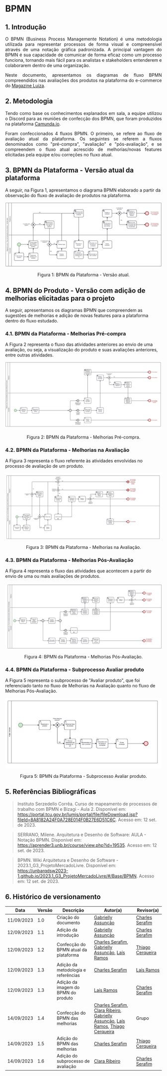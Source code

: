 # BPMN

## 1. Introdução

<p align="justify">
O BPMN (Business Process Managemente Notation) é uma metodologia utilizada para representar processos de forma visual e compreensível através de uma notação gráfica padronizada.
A principal vantagem do BPMN é sua capacidade de comunicar de forma eficaz como um processo funciona, tornando mais fácil para os analistas e stakeholders entenderem e colaborarem dentro de uma organização.
</p>

<p align="justify">
Neste documento, apresentamos os diagramas de fluxo BPMN compreendidos nas avaliações dos produtos na plataforma do e-commerce do <a href="https://magazineluiza.com.br/">Magazine Luiza</a>.
</p>

## 2. Metodologia

<p align="justify">
Tendo como base os conhecimentos explanados em sala, a equipe utilizou o Discord para as reuniões de confecção dos BPMN, que foram produzidos na plataforma <a href="https://modeler.cloud.camunda.io/">Camunda.io</a>.
</p>

<p align="justify">
Foram confeccionados 4 fluxos BPMN. O primeiro, se refere ao fluxo de avaliação atual da plataforma. Os seguintes se referem a fluxos denominados como "pré-compra", "avaliação" e "pós-avaliação", e se compreendem o fluxo atual acrescido de melhorias/novas features elicitadas pela equipe e/ou correções no fluxo atual.
</p>

## 3. BPMN da Plataforma - Versão atual da plataforma

A seguir, na Figura 1, apresentamos o diagrama BPMN elaborado a partir da observação do fluxo de avaliação de produtos na plataforma.

<img src="../Assets/bpmn_plataforma.png">
<p style="text-align: center">Figura 1: BPMN da Plataforma - Versão atual.</p>

## 4. BPMN do Produto - Versão com adição de melhorias elicitadas para o projeto

A seguir, apresentamos os diagramas BPMN que compreendem as sugestões de melhorias e adição de novas features para a plataforma dentro do fluxo estudado.

### 4.1. BPMN da Plataforma - Melhorias Pré-compra

A Figura 2 representa o fluxo das atividades anteriores ao envio de uma avaliação, ou seja, a visualização do produto e suas avaliações anteriores, entre outras atividades.

<img src="../Assets/bpmn_melhorias_01_pre_compra.png">
<p style="text-align: center">Figura 2: BPMN da Plataforma - Melhorias Pré-compra.</p>

### 4.2. BPMN da Plataforma - Melhorias na Avaliação

A Figura 3 representa o fluxo referente às atividades envolvidas no processo de avaliação de um produto.

<img src="../Assets/bpmn_melhorias_02_avaliacao.png">
<p style="text-align: center">Figura 3: BPMN da Plataforma - Melhorias na Avaliação.</p>

### 4.3. BPMN da Plataforma - Melhorias Pós-Avaliação

A Figura 4 representa o fluxo das atividades que acontecem a partir do envio de uma ou mais avaliações de produtos.

<img src="../Assets/bpmn_melhorias_03_pos_avaliacao.png">
<p style="text-align: center">Figura 4: BPMN da Plataforma - Melhorias Pós-Avaliação.</p>

### 4.4. BPMN da Plataforma - Subprocesso Avaliar produto

A Figura 5 representa o subprocesso de "Avaliar produto", que foi referenciado tanto no fluxo de Melhorias na Avaliação quanto no fluxo de Melhorias Pós-Avaliação.

<img src="../Assets/bpmn_avaliações-subproduto.png">
<p style="text-align: center">Figura 5: BPMN da Plataforma - Subprocesso Avaliar produto.</p>

## 5. Referências Bibliográficas

> Instituto Serzedello Corrêa. Curso de mapeamento de processos de trabalho com BPMN e Bizagi - Aula 2. Disponível em: <https://portal.tcu.gov.br/lumis/portal/file/fileDownload.jsp?fileId=8A8182A24F0A728E014F0B27E6D51C6C>. Acesso em: 12 set. de 2023.

> SERRANO, Milene. Arquitetura e Desenho de Software: AULA - Notação BPMN. Disponível em: <https://aprender3.unb.br/course/view.php?id=19535>. Acesso em: 12 set. de 2023.

> BPMN. Wiki Arquitetura e Desenho de Software - 2023.1_G3_ProjetoMercadoLivre. Disponível em: <https://unbarqdsw2023-1.github.io/2023.1_G3_ProjetoMercadoLivre/#/Base/BPMN>. Acesso em: 12 set. de 2023.

## 6. Histórico de versionamento

|    Data    | Versão |      Descrição       |                   Autor(a)                    |                   Revisor(a)                    |
| ---------- | ------ | -------------------- | --------------------------------------------- | ----------------------------------------------- |
| 11/09/2023 |  1.0   | Criação do documento | [Gabrielly Assunção](https://github.com/GabriellyAssuncao) | [Charles Serafim](https://github.com/charles-serafim) |
| 12/09/2023 |  1.1   | Adição da introdução | [Gabrielly Assunção](https://github.com/GabriellyAssuncao) | [Charles Serafim](https://github.com/charles-serafim) |
| 12/09/2023 |  1.2   | Confecção do BPMN atual da plataforma | [Charles Serafim](https://github.com/charles-serafim), [Gabrielly Assunção](https://github.com/GabriellyAssuncao), [Laís Ramos](https://github.com/laisramos123) | [Thiago Cerqueira](https://github.com/Thiago-Cerq) |
| 12/09/2023 |  1.3   | Adição da metodologia e referências | [Charles Serafim](https://github.com/charles-serafim) |[Laís Ramos](https://github.com/laisramos123)|
| 12/09/2023 |  1.3   | Adição da imagem do BPMN do produto | [Laís Ramos](https://github.com/laisramos123) | [Charles Serafim](https://github.com/charles-serafim) |
| 14/09/2023 |  1.4   | Confecção do BPMN das melhorias | [Charles Serafim](https://github.com/charles-serafim), [Clara Ribeiro](https://github.com/clara-ribeiro), [Gabrielly Assunção](https://github.com/GabriellyAssuncao), [Laís Ramos](https://github.com/laisramos123), [Thiago Cerqueira](https://github.com/Thiago-Cerq) | Grupo |
| 14/09/2023 |  1.5   | Adição do BPMN das melhorias | [Charles Serafim](https://github.com/charles-serafim) | [Thiago Cerqueira](https://github.com/Thiago-Cerq) |
| 14/09/2023 |  1.6   | Adição do subprocesso de avaliação | [Clara Ribeiro](https://github.com/clara-ribeiro) | [Charles Serafim](https://github.com/charles-serafim) |
